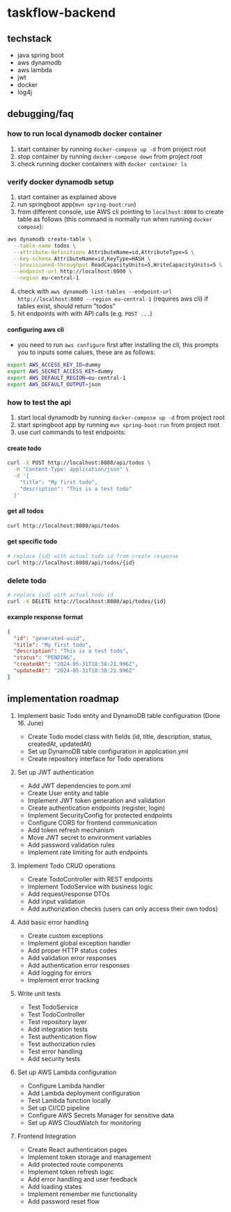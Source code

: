 # taskflow-backend

## techstack
- java spring boot
- aws dynamodb
- aws lambda
- jwt
- docker
- log4j

## debugging/faq

### how to run local dynamodb docker container
1. start container by running ``docker-compose up -d`` from project root
2. stop container by running ``docker-compose down`` from project root
3. check running docker containers with ``docker container ls``

### verify docker dynamodb setup
1. start container as explained above
2. run springboot app(``mvn spring-boot:run``)
3. from different console, use AWS cli pointing to ``localhost:8000`` to create table as follows (this command is normally run when running ``docker compose``):
```bash
aws dynamodb create-table \
  --table-name todos \
  --attribute-definitions AttributeName=id,AttributeType=S \
  --key-schema AttributeName=id,KeyType=HASH \
  --provisioned-throughput ReadCapacityUnits=5,WriteCapacityUnits=5 \
  --endpoint-url http://localhost:8000 \
  --region eu-central-1
```
4. check with ``aws dynamodb list-tables --endpoint-url http://localhost:8000 --region eu-central-1`` (requires aws cli) if tables exist, should return "todos"
5. hit endpoints with with API calls (e.g. ``POST ...``)

#### configuring aws cli
- you need to run ``aws configure`` first after installing the cli, this prompts you to inputs some calues, these are as follows:
```bash
export AWS_ACCESS_KEY_ID=dummy
export AWS_SECRET_ACCESS_KEY=dummy
export AWS_DEFAULT_REGION=eu-central-1
export AWS_DEFAULT_OUTPUT=json
```

### how to test the api
1. start local dynamodb by running ``docker-compose up -d`` from project root
2. start springboot app by running ``mvn spring-boot:run`` from project root
3. use curl commands to test endpoints:

#### create todo
```bash
curl -X POST http://localhost:8080/api/todos \
  -H "Content-Type: application/json" \
  -d '{
    "title": "My first todo",
    "description": "This is a test todo"
  }'
```

#### get all todos
```bash
curl http://localhost:8080/api/todos
```

#### get specific todo
```bash
# replace {id} with actual todo id from create response
curl http://localhost:8080/api/todos/{id}
```

### delete todo
```bash
# replace {id} with actual todo id
curl -X DELETE http://localhost:8080/api/todos/{id}
```

#### example response format
```json
{
  "id": "generated-uuid",
  "title": "My first todo",
  "description": "This is a test todo",
  "status": "PENDING",
  "createdAt": "2024-05-31T18:38:21.996Z",
  "updatedAt": "2024-05-31T18:38:21.996Z"
}
```

## implementation roadmap
1. Implement basic Todo entity and DynamoDB table configuration (Done 16. June)
    - Create Todo model class with fields (id, title, description, status, createdAt, updatedAt)
    - Set up DynamoDB table configuration in application.yml
    - Create repository interface for Todo operations

2. Set up JWT authentication
    - Add JWT dependencies to pom.xml
    - Create User entity and table
    - Implement JWT token generation and validation
    - Create authentication endpoints (register, login)
    - Implement SecurityConfig for protected endpoints
    - Configure CORS for frontend communication
    - Add token refresh mechanism
    - Move JWT secret to environment variables
    - Add password validation rules
    - Implement rate limiting for auth endpoints

3. Implement Todo CRUD operations
    - Create TodoController with REST endpoints
    - Implement TodoService with business logic
    - Add request/response DTOs
    - Add input validation
    - Add authorization checks (users can only access their own todos)

4. Add basic error handling
    - Create custom exceptions
    - Implement global exception handler
    - Add proper HTTP status codes
    - Add validation error responses
    - Add authentication error responses
    - Add logging for errors
    - Implement error tracking

5. Write unit tests
    - Test TodoService
    - Test TodoController
    - Test repository layer
    - Add integration tests
    - Test authentication flow
    - Test authorization rules
    - Test error handling
    - Add security tests

6. Set up AWS Lambda configuration
    - Configure Lambda handler
    - Add Lambda deployment configuration
    - Test Lambda function locally
    - Set up CI/CD pipeline
    - Configure AWS Secrets Manager for sensitive data
    - Set up AWS CloudWatch for monitoring

7. Frontend Integration
    - Create React authentication pages
    - Implement token storage and management
    - Add protected route components
    - Implement token refresh logic
    - Add error handling and user feedback
    - Add loading states
    - Implement remember me functionality
    - Add password reset flow

